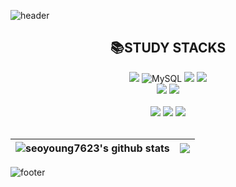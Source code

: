 ![header](https://capsule-render.vercel.app/api?type=waving&color=gradient&customColorList=15&height=200&section=header&text=Seo%20Young%20Yoon%20🍒&fontSize=65)

<div align = "center"><h2>📚STUDY STACKS</h2></div>

<div align = "center">
  <img src="https://img.shields.io/badge/Spring-6DB33F?style=flat-square&logo=Spring&logoColor=white"/></a>
  <!-- <img alt="SpringBoot" src="https://img.shields.io/badge/SpringBoot-6DB33F?style=flat-square&logo=SpringBoot&logoColor=white"/> -->
  <img alt="MySQL" src="https://img.shields.io/badge/MySQL-4479A1?style=flat-square&logo=MySQL&logoColor=white"/>
  <img src="https://img.shields.io/badge/Java-2C2255?style=flat-square&logo=Java&logoColor=white"/>
  <img src="https://img.shields.io/badge/Python-3776AB?style=flat-square&logo=Python&logoColor=white"/>
  <!-- <img src="https://img.shields.io/badge/Linux-FCC624?style=flat-square&logo=Linux&logoColor=white"/> -->
  </br>
  <!-- 
  <img src="https://img.shields.io/badge/html5-E34F26?style=flat-square&logo=html5&logoColor=white"> 
  <img src="https://img.shields.io/badge/css-1572B6?style=flat-square&logo=css3&logoColor=white"> 
  </br> -->
  
  <img src="https://img.shields.io/badge/apache tomcat-F8DC75?style=flat-square&logo=apachetomcat&logoColor=white">
  <img src="https://img.shields.io/badge/Amazon AWS-FF9900?style=flat-square&logo=Amazon AWS&logoColor=white"/>
  <!-- <img src="https://img.shields.io/badge/Amazon EC2-FF9900?style=flat-square&logo=Amazon EC2&logoColor=white"/>
  <img src="https://img.shields.io/badge/Amazon RDS-527FFF?style=flat-square&logo=Amazon RDS&logoColor=white"/>
  <img src="https://img.shields.io/badge/Amazon S3-569A31?style=flat-square&logo=Amazon S3&logoColor=white"/> -->
  </br>
 </div>
 <div align = "center">
 <br>
  <a href="https://smiling-cent-d89.notion.site/Portfolio-f6bd32719ff9425ab42b743abe50b3d6"><img src="https://img.shields.io/badge/Notion-000000?style=flat-square&logo=Notion&logoColor=white"/></a>
  <img src="https://img.shields.io/badge/Discord-5865F2?style=flat-square&logo=Discord&logoColor=white"/>
  <img src="https://img.shields.io/badge/GitHub-181717?style=flat-square&logo=GitHub&logoColor=white"/>
  
 <!-- [![Hits](https://hits.seeyoufarm.com/api/count/incr/badge.svg?url=https%3A%2F%2Fgithub.com%2Fseoyoung7623%2Fhit-counter&count_bg=%23000000&title_bg=%23FF7E7E&icon=&icon_color=%238C8C8C&title=hits&edge_flat=false)](https://hits.seeyoufarm.com) -->
  
  </br>
 </div>


 <br>
 
<!--
 <div align = "center">
 
![seoyoung7623's github stats](https://github-readme-stats.vercel.app/api?username=seoyoung7623&show_icons=true)

[![seoyoung7623's github stats](https://github-readme-stats.vercel.app/api/top-langs/?username=seoyoung7623&show_icons=true&hide_border=true&title_color=004386&icon_color=004386&layout=compact)](https://github.com/seoyoung7623)

</div>
-->

| <img align="center" src="https://github-readme-stats-wheat-seven-54.vercel.app/api/?username=seoyoung7623&show_icons=true&include_all_commits=true&theme=buefy&hide_border=true" alt="seoyoung7623's github stats" /></a> | <img align="center" src="https://github-readme-stats-wheat-seven-54.vercel.app/api/top-langs/?username=seoyoung7623&layout=compact&theme=buefy&hide_border=true" /></a> |
| ------------- | ------------- |



![footer](https://capsule-render.vercel.app/api?type=waving&color=gradient&customColorList=15&height=150&section=footer&text=🍀&fontSize=50) 
